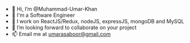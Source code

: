 - 👋 Hi, I’m @Muhammad-Umar-Khan
- 👀 I'm a Software Engineer
- 🌱 I work on ReactJS/Redux, nodeJS, expressJS, mongoDB and MySQL
- 💞️ I’m looking forward to collaborate on your project
- 📫 Email me at umarasaboor@gmail.com

<!---
Muhammad-Umar-Khan/Muhammad-Umar-Khan is a ✨ special ✨ repository because its `README.md` (this file) appears on your GitHub profile.
You can click the Preview link to take a look at your changes.
--->
